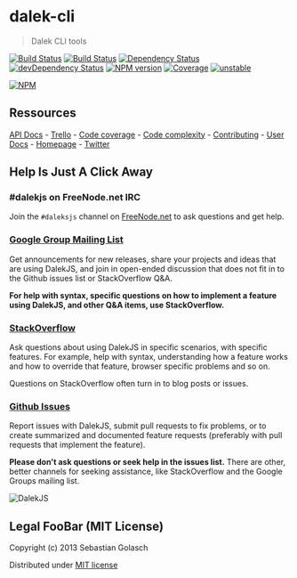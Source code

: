dalek-cli
======================

> Dalek CLI tools

[![Build Status](https://travis-ci.org/dalekjs/dalek-cli.png)](https://travis-ci.org/dalekjs/dalek-cli)
[![Build Status](https://drone.io/github.com/dalekjs/dalek-cli/status.png)](https://drone.io/github.com/dalekjs/dalek-cli/latest)
[![Dependency Status](https://david-dm.org/dalekjs/dalek-cli.png)](https://david-dm.org/dalekjs/dalek-cli)
[![devDependency Status](https://david-dm.org/dalekjs/dalek-cli/dev-status.png)](https://david-dm.org/dalekjs/dalek-cli#info=devDependencies)
[![NPM version](https://badge.fury.io/js/dalek-cli.png)](http://badge.fury.io/js/dalek-cli)
[![Coverage](http://dalekjs.com/package/dalek-cli/master/coverage/coverage.png)](http://dalekjs.com/package/dalek-cli/master/coverage/index.html)
[![unstable](https://rawgithub.com/hughsk/stability-badges/master/dist/unstable.svg)](http://github.com/hughsk/stability-badges)

[![NPM](https://nodei.co/npm/dalek-cli.png)](https://nodei.co/npm/dalek-cli/)

## Ressources

[API Docs](http://dalekjs.com/package/dalek-cli/master/api/index.html) -
[Trello](https://trello.com/b/QhNY6vGU/dalek-cli) -
[Code coverage](http://dalekjs.com/package/dalek-cli/master/coverage/index.html) -
[Code complexity](http://dalekjs.com/package/dalek-cli/master/complexity/index.html) -
[Contributing](https://github.com/dalekjs/dalek-cli/blob/master/CONTRIBUTING.md) -
[User Docs](http://dalekjs.com/docs/cli.html) -
[Homepage](http://dalekjs.com) -
[Twitter](http://twitter.com/dalekjs)

## Help Is Just A Click Away

### #dalekjs on FreeNode.net IRC

Join the `#daleksjs` channel on [FreeNode.net](http://freenode.net) to ask questions and get help.

### [Google Group Mailing List](https://groups.google.com/forum/#!forum/dalekjs)

Get announcements for new releases, share your projects and ideas that are
using DalekJS, and join in open-ended discussion that does not fit in
to the Github issues list or StackOverflow Q&A.

**For help with syntax, specific questions on how to implement a feature
using DalekJS, and other Q&A items, use StackOverflow.**

### [StackOverflow](http://stackoverflow.com/questions/tagged/dalekjs)

Ask questions about using DalekJS in specific scenarios, with
specific features. For example, help with syntax, understanding how a feature works and
how to override that feature, browser specific problems and so on.

Questions on StackOverflow often turn in to blog posts or issues.

### [Github Issues](//github.com/dalekjs/dalek-cli/issues)

Report issues with DalekJS, submit pull requests to fix problems, or to
create summarized and documented feature requests (preferably with pull
requests that implement the feature).

**Please don't ask questions or seek help in the issues list.** There are
other, better channels for seeking assistance, like StackOverflow and the
Google Groups mailing list.

![DalekJS](https://raw.github.com/dalekjs/dalekjs.com/master/img/logo.jpg)

## Legal FooBar (MIT License)

Copyright (c) 2013 Sebastian Golasch

Distributed under [MIT license](https://github.com/dalekjs/dalek-cli/blob/master/LICENSE-MIT)

